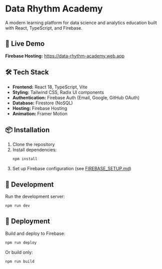 
# Data Rhythm Academy

A modern learning platform for data science and analytics education built with React, TypeScript, and Firebase.

## 🚀 Live Demo

**Firebase Hosting:** https://data-rhythm-academy.web.app

## 🛠️ Tech Stack

- **Frontend:** React 18, TypeScript, Vite
- **Styling:** Tailwind CSS, Radix UI components
- **Authentication:** Firebase Auth (Email, Google, GitHub OAuth)
- **Database:** Firestore (NoSQL)
- **Hosting:** Firebase Hosting
- **Animation:** Framer Motion

## 📦 Installation

1. Clone the repository
2. Install dependencies:
   ```bash
   npm install
   ```
3. Set up Firebase configuration (see [FIREBASE_SETUP.md](./FIREBASE_SETUP.md))

## 🔧 Development

Run the development server:
```bash
npm run dev
```

## 🚀 Deployment

Build and deploy to Firebase:
```bash
npm run deploy
```

Or build only:
```bash
npm run build
```  